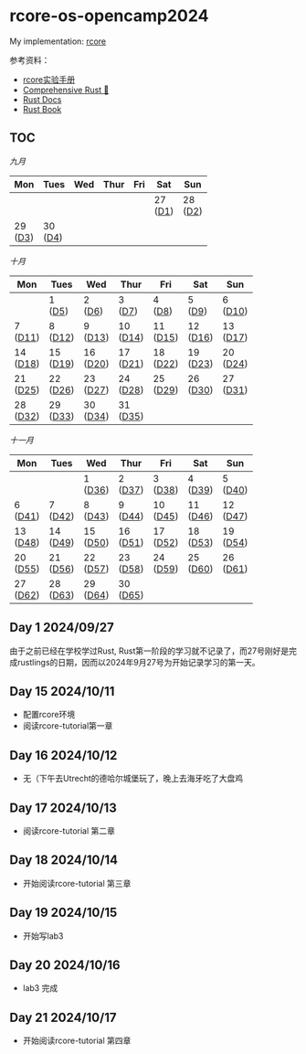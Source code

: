 # rcore-os-opencamp2024

My implementation: [rcore](https://github.com/LearningOS/2024a-rcore-wang-zhuoran)

参考资料：

- [rcore实验手册](https://learningos.cn/rCore-Camp-Guide-2024A/index.html)
- [Comprehensive Rust 🦀](https://google.github.io/comprehensive-rust/zh-CN/)
- [Rust Docs](https://doc.rust-lang.org/std/index.html)
- [Rust Book](https://doc.rust-lang.org/book/)



## TOC

*九月*

| Mon               | Tues              | Wed                          | Thur                         | Fri                          | Sat               | Sun               |
| ----------------- | ----------------- | ---------------------------- | ---------------------------- | ---------------------------- | ----------------- | ----------------- |
|                   |                   |                   |                   |                   | 27 <br> ([D1](#day-1-20240927)) | 28 <br> ([D2](#day-2-20240928)) |
| 29 <br> ([D3](#day-3-20240929)) | 30 <br> ([D4](#day-4-20240930)) |                   |                   |                   |                   |                   |

*十月*

| Mon               | Tues              | Wed                          | Thur                         | Fri                          | Sat               | Sun               |
| ----------------- | ----------------- | ---------------------------- | ---------------------------- | ---------------------------- | ----------------- | ----------------- |
|                   | 1 <br> ([D5](#day-5-20241001)) | 2 <br> ([D6](#day-6-20241002)) | 3 <br> ([D7](#day-7-20241003)) | 4 <br> ([D8](#day-8-20241004)) | 5 <br> ([D9](#day-9-20241005)) | 6 <br> ([D10](#day-10-20241006)) |
| 7 <br> ([D11](#day-11-20241007)) | 8 <br> ([D12](#day-12-20241008)) | 9 <br> ([D13](#day-13-20241009)) | 10 <br> ([D14](#day-14-20241010)) | 11 <br> ([D15](#day-15-20241011)) | 12 <br> ([D16](#day-16-20241012)) | 13 <br> ([D17](#day-17-20241013)) |
| 14 <br> ([D18](#day-18-20241014)) | 15 <br> ([D19](#day-19-20241015)) | 16 <br> ([D20](#day-20-20241016)) | 17 <br> ([D21](#day-21-20241017)) | 18 <br> ([D22](#day-22-20241018)) | 19 <br> ([D23](#day-23-20241019)) | 20 <br> ([D24](#day-24-20241020)) |
| 21 <br> ([D25](#day-25-20241021)) | 22 <br> ([D26](#day-26-20241022)) | 23 <br> ([D27](#day-27-20241023)) | 24 <br> ([D28](#day-28-20241024)) | 25 <br> ([D29](#day-29-20241025)) | 26 <br> ([D30](#day-30-20241026)) | 27 <br> ([D31](#day-31-20241027)) |
| 28 <br> ([D32](#day-32-20241028)) | 29 <br> ([D33](#day-33-20241029)) | 30 <br> ([D34](#day-34-20241030)) | 31 <br> ([D35](#day-35-20241031)) |                   |                   |                   |

*十一月*

| Mon               | Tues              | Wed                          | Thur                         | Fri                          | Sat               | Sun               |
| ----------------- | ----------------- | ---------------------------- | ---------------------------- | ---------------------------- | ----------------- | ----------------- |
|                   |                   | 1 <br> ([D36](#day-36-20241101)) | 2 <br> ([D37](#day-37-20241102)) | 3 <br> ([D38](#day-38-20241103)) | 4 <br> ([D39](#day-39-20241104)) | 5 <br> ([D40](#day-40-20241105)) |
| 6 <br> ([D41](#day-41-20241106)) | 7 <br> ([D42](#day-42-20241107)) | 8 <br> ([D43](#day-43-20241108)) | 9 <br> ([D44](#day-44-20241109)) | 10 <br> ([D45](#day-45-20241110)) | 11 <br> ([D46](#day-46-20241111)) | 12 <br> ([D47](#day-47-20241112)) |
| 13 <br> ([D48](#day-48-20241113)) | 14 <br> ([D49](#day-49-20241114)) | 15 <br> ([D50](#day-50-20241115)) | 16 <br> ([D51](#day-51-20241116)) | 17 <br> ([D52](#day-52-20241117)) | 18 <br> ([D53](#day-53-20241118)) | 19 <br> ([D54](#day-54-20241119)) |
| 20 <br> ([D55](#day-55-20241120)) | 21 <br> ([D56](#day-56-20241121)) | 22 <br> ([D57](#day-57-20241122)) | 23 <br> ([D58](#day-58-20241123)) | 24 <br> ([D59](#day-59-20241124)) | 25 <br> ([D60](#day-60-20241125)) | 26 <br> ([D61](#day-61-20241126)) |
| 27 <br> ([D62](#day-62-20241127)) | 28 <br> ([D63](#day-63-20241128)) | 29 <br> ([D64](#day-64-20241129)) | 30 <br> ([D65](#day-65-20241130)) |                   |                   |                   |


## Day 1 2024/09/27
由于之前已经在学校学过Rust, Rust第一阶段的学习就不记录了，而27号刚好是完成rustlings的日期，因而以2024年9月27号为开始记录学习的第一天。

## Day 15 2024/10/11
- 配置rcore环境
- 阅读rcore-tutorial第一章

## Day 16 2024/10/12
- 无（下午去Utrecht的德哈尔城堡玩了，晚上去海牙吃了大盘鸡

## Day 17 2024/10/13
- 阅读rcore-tutorial 第二章

## Day 18 2024/10/14
- 开始阅读rcore-tutorial 第三章

## Day 19 2024/10/15
- 开始写lab3

## Day 20 2024/10/16
- lab3 完成

## Day 21 2024/10/17
- 开始阅读rcore-tutorial 第四章
